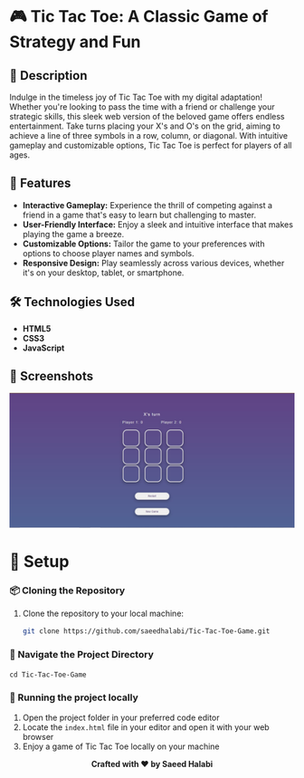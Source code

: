 # 🎮 Tic Tac Toe: A Classic Game of Strategy and Fun


## 📜 Description
Indulge in the timeless joy of Tic Tac Toe with my digital adaptation! Whether you're looking to pass the time with a friend or challenge your strategic skills, this sleek web version of the beloved game offers endless entertainment. Take turns placing your X's and O's on the grid, aiming to achieve a line of three symbols in a row, column, or diagonal. With intuitive gameplay and customizable options, Tic Tac Toe is perfect for players of all ages.

## 🌟 Features

- **Interactive Gameplay:** Experience the thrill of competing against a friend in a game that's easy to learn but challenging to master.
- **User-Friendly Interface:** Enjoy a sleek and intuitive interface that makes playing the game a breeze.
- **Customizable Options:** Tailor the game to your preferences with options to choose player names and symbols.
- **Responsive Design:** Play seamlessly across various devices, whether it's on your desktop, tablet, or smartphone.

## 🛠 Technologies Used

- **HTML5**
- **CSS3**
- **JavaScript**


## 📸 Screenshots
![Screenshots](./screenshots/tic_tac_toe.jpg)

# 🚀 Setup

### 📦 Cloning the Repository
1. Clone the repository to your local machine:
   ```bash
   git clone https://github.com/saeedhalabi/Tic-Tac-Toe-Game.git

### 📂 Navigate the Project Directory
<code>cd Tic-Tac-Toe-Game</code>

### 🧪 Running the project locally
1. Open the project folder in your preferred code editor
2. Locate the <code>index.html</code> file in your editor and open it with your web browser
3. Enjoy a game of Tic Tac Toe locally on your machine


<p align="center"><strong>Crafted with ❤️ by Saeed Halabi</strong></p>
